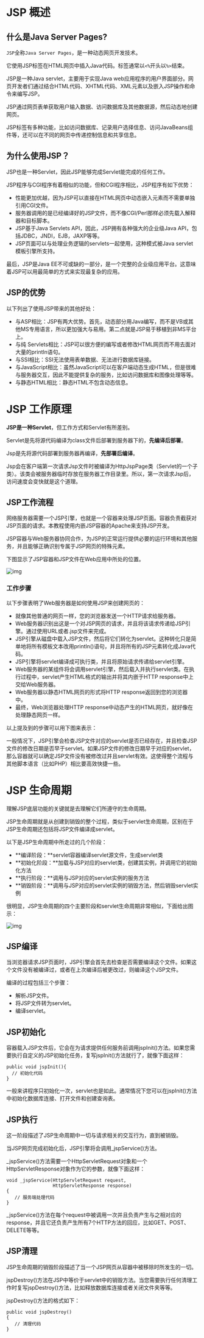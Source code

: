 # JSP 概述

## 什么是Java Server Pages?

`JSP`全称`Java Server Pages`，是一种动态网页开发技术。

它使用JSP标签在HTML网页中插入Java代码。标签通常以`<%`开头以`%>`结束。

JSP是一种Java servlet，主要用于实现Java web应用程序的用户界面部分。网页开发者们通过结合HTML代码、XHTML代码、XML元素以及嵌入JSP操作和命令来编写JSP。

JSP通过网页表单获取用户输入数据、访问数据库及其他数据源，然后动态地创建网页。

JSP标签有多种功能，比如访问数据库、记录用户选择信息、访问JavaBeans组件等，还可以在不同的网页中传递控制信息和共享信息。

## 为什么使用JSP？

JSP也是一种Servlet，因此JSP能够完成Servlet能完成的任何工作。

JSP程序与CGI程序有着相似的功能，但和CGI程序相比，JSP程序有如下优势：

- 性能更加优越，因为JSP可以直接在HTML网页中动态嵌入元素而不需要单独引用CGI文件。
- 服务器调用的是已经编译好的JSP文件，而不像CGI/Perl那样必须先载入解释器和目标脚本。
- JSP基于Java Servlets API，因此，JSP拥有各种强大的企业级Java API，包括JDBC，JNDI，EJB，JAXP等等。
- JSP页面可以与处理业务逻辑的servlets一起使用，这种模式被Java servlet 模板引擎所支持。

最后，JSP是Java EE不可或缺的一部分，是一个完整的企业级应用平台。这意味着JSP可以用最简单的方式来实现最复杂的应用。

## JSP的优势

以下列出了使用JSP带来的其他好处：

- 与ASP相比：JSP有两大优势。首先，动态部分用Java编写，而不是VB或其他MS专用语言，所以更加强大与易用。第二点就是JSP易于移植到非MS平台上。
- 与纯 Servlets相比：JSP可以很方便的编写或者修改HTML网页而不用去面对大量的println语句。
- 与SSI相比：SSI无法使用表单数据、无法进行数据库链接。
- 与JavaScript相比：虽然JavaScript可以在客户端动态生成HTML，但是很难与服务器交互，因此不能提供复杂的服务，比如访问数据库和图像处理等等。
- 与静态HTML相比：静态HTML不包含动态信息。

# JSP 工作原理

**JSP是一种Servlet**，但工作方式和Servlet有所差别。

Servlet是先将源代码编译为class文件后部署到服务器下的，**先编译后部署**。

Jsp是先将源代码部署到服务器再编译，**先部署后编译**。

Jsp会在客户端第一次请求Jsp文件时被编译为HttpJspPage类（Servlet的一个子类）。该类会被服务器临时存放在服务器工作目录里。所以，第一次请求Jsp后，访问速度会变快就是这个道理。

## JSP工作流程

网络服务器需要一个JSP引擎，也就是一个容器来处理JSP页面。容器负责截获对JSP页面的请求。本教程使用内嵌JSP容器的Apache来支持JSP开发。

JSP容器与Web服务器协同合作，为JSP的正常运行提供必要的运行环境和其他服务，并且能够正确识别专属于JSP网页的特殊元素。

下图显示了JSP容器和JSP文件在Web应用中所处的位置。

![img](http://www.runoob.com/wp-content/uploads/2014/01/jsp-arch.jpg)

### 工作步骤

以下步骤表明了Web服务器是如何使用JSP来创建网页的：

- 就像其他普通的网页一样，您的浏览器发送一个HTTP请求给服务器。
- Web服务器识别出这是一个对JSP网页的请求，并且将该请求传递给JSP引擎。通过使用URL或者.jsp文件来完成。
- JSP引擎从磁盘中载入JSP文件，然后将它们转化为servlet。这种转化只是简单地将所有模板文本改用println()语句，并且将所有的JSP元素转化成Java代码。
- JSP引擎将servlet编译成可执行类，并且将原始请求传递给servlet引擎。
- Web服务器的某组件将会调用servlet引擎，然后载入并执行servlet类。在执行过程中，servlet产生HTML格式的输出并将其内嵌于HTTP response中上交给Web服务器。
- Web服务器以静态HTML网页的形式将HTTP response返回到您的浏览器中。
- 最终，Web浏览器处理HTTP response中动态产生的HTML网页，就好像在处理静态网页一样。

以上提及到的步骤可以用下图来表示：

一般情况下，JSP引擎会检查JSP文件对应的servlet是否已经存在，并且检查JSP文件的修改日期是否早于servlet。如果JSP文件的修改日期早于对应的servlet，那么容器就可以确定JSP文件没有被修改过并且servlet有效。这使得整个流程与其他脚本语言（比如PHP）相比要高效快捷一些。

# JSP 生命周期

理解JSP底层功能的关键就是去理解它们所遵守的生命周期。

JSP生命周期就是从创建到销毁的整个过程，类似于servlet生命周期，区别在于JSP生命周期还包括将JSP文件编译成servlet。

以下是JSP生命周期中所走过的几个阶段：

- **编译阶段：**servlet容器编译servlet源文件，生成servlet类
- **初始化阶段：**加载与JSP对应的servlet类，创建其实例，并调用它的初始化方法
- **执行阶段：**调用与JSP对应的servlet实例的服务方法
- **销毁阶段：**调用与JSP对应的servlet实例的销毁方法，然后销毁servlet实例

很明显，JSP生命周期的四个主要阶段和servlet生命周期非常相似，下面给出图示：

![img](http://www.runoob.com/wp-content/uploads/2014/01/jsp_life_cycle.jpg)

## JSP编译

当浏览器请求JSP页面时，JSP引擎会首先去检查是否需要编译这个文件。如果这个文件没有被编译过，或者在上次编译后被更改过，则编译这个JSP文件。

编译的过程包括三个步骤：

- 解析JSP文件。
- 将JSP文件转为servlet。
- 编译servlet。

## JSP初始化

容器载入JSP文件后，它会在为请求提供任何服务前调用jspInit()方法。如果您需要执行自定义的JSP初始化任务，复写jspInit()方法就行了，就像下面这样：

```
public void jspInit(){
  // 初始化代码
}
```

一般来讲程序只初始化一次，servlet也是如此。通常情况下您可以在jspInit()方法中初始化数据库连接、打开文件和创建查询表。

## JSP执行

这一阶段描述了JSP生命周期中一切与请求相关的交互行为，直到被销毁。

当JSP网页完成初始化后，JSP引擎将会调用_jspService()方法。

_jspService()方法需要一个HttpServletRequest对象和一个HttpServletResponse对象作为它的参数，就像下面这样：

```
void _jspService(HttpServletRequest request,
                 HttpServletResponse response)
{
   // 服务端处理代码
}
```

_jspService()方法在每个request中被调用一次并且负责产生与之相对应的response，并且它还负责产生所有7个HTTP方法的回应，比如GET、POST、DELETE等等。

## JSP清理

JSP生命周期的销毁阶段描述了当一个JSP网页从容器中被移除时所发生的一切。

jspDestroy()方法在JSP中等价于servlet中的销毁方法。当您需要执行任何清理工作时复写jspDestroy()方法，比如释放数据库连接或者关闭文件夹等等。

jspDestroy()方法的格式如下：

```
public void jspDestroy()
{
   // 清理代码
}
```